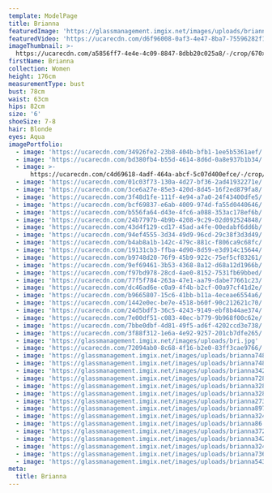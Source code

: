 ```yaml
---
template: ModelPage
title: Brianna
featuredImage: 'https://glassmanagement.imgix.net/images/uploads/brianna543768.jpg'
featuredVideo: 'https://ucarecdn.com/d6f96008-0af3-4e47-8ba7-75596282f12b/'
imageThumbnail: >-
  https://ucarecdn.com/a5856ff7-4e4e-4c09-8847-8dbb20c025a8/-/crop/670x729/74,4/-/preview/
firstName: Brianna
collection: Women
height: 176cm
measurementType: bust
bust: 78cm
waist: 63cm
hips: 82cm
size: '6'
shoeSize: 7-8
hair: Blonde
eyes: Aqua
imagePortfolio:
  - image: 'https://ucarecdn.com/34926fe2-23b8-404b-bfb1-1ee5b5361aef/'
  - image: 'https://ucarecdn.com/bd380fb4-b55d-4614-8d6d-0a8e937b1b34/'
  - image: >-
      https://ucarecdn.com/c4d69618-4adf-464a-abcf-5c07d400efce/-/crop/1633x1500/0,240/-/preview/
  - image: 'https://ucarecdn.com/01c03f73-130a-4d27-bf36-2ad41932271e/'
  - image: 'https://ucarecdn.com/3ce6a27e-85e3-420d-8d45-16f2ed879fa8/'
  - image: 'https://ucarecdn.com/3f48d1fe-111f-4e94-a7a0-24f43400dfe5/'
  - image: 'https://ucarecdn.com/bcf69837-e6ab-4009-974d-fa55d0440646/'
  - image: 'https://ucarecdn.com/b556fa64-d43e-4fc6-a088-353ac178ef6b/'
  - image: 'https://ucarecdn.com/24b7797b-4b9b-4208-9c29-02d092524848/'
  - image: 'https://ucarecdn.com/43d4f129-cd17-45ad-a4fe-00edabf6dd6b/'
  - image: 'https://ucarecdn.com/94ef4555-3d34-49d9-96cd-29c38f3d3d49/'
  - image: 'https://ucarecdn.com/b4ab8a1b-142c-479c-881c-f806ca9c68fc/'
  - image: 'https://ucarecdn.com/19131cb3-ffba-4d90-8d59-e3d914c15644/'
  - image: 'https://ucarecdn.com/b9748d20-76f9-45b9-922c-75ef5cf83261/'
  - image: 'https://ucarecdn.com/9ef69461-3b53-4368-8a12-d68a12d1966b/'
  - image: 'https://ucarecdn.com/f97bd978-28cd-4ae0-8152-7531fb69bbed/'
  - image: 'https://ucarecdn.com/77f5f784-263a-47e1-aa79-dabe77661c23/'
  - image: 'https://ucarecdn.com/dc46ad6e-c0a9-4f4b-b2cf-00a97cf41d2e/'
  - image: 'https://ucarecdn.com/b9665807-15c6-41bb-b11a-4eceae6554a6/'
  - image: 'https://ucarecdn.com/1442e0ec-be7e-4518-b60f-90c212621c70/'
  - image: 'https://ucarecdn.com/24d5bdf3-36c5-4243-9149-ebf8b44ae374/'
  - image: 'https://ucarecdn.com/7e00df51-c083-40ec-b779-9b968f00c62e/'
  - image: 'https://ucarecdn.com/7bbe0dbf-4d81-49f5-ad6f-4202ccd3e738/'
  - image: 'https://ucarecdn.com/3f88f312-1e6a-4e92-9257-201cb7dfe265/'
  - image: 'https://glassmanagement.imgix.net/images/uploads/bri.jpg'
  - image: 'https://ucarecdn.com/72094ab0-8c68-4f16-b2e0-83ff3cae9766/'
  - image: 'https://glassmanagement.imgix.net/images/uploads/brianna7482930.png'
  - image: 'https://glassmanagement.imgix.net/images/uploads/brianna748239.jpg'
  - image: 'https://glassmanagement.imgix.net/images/uploads/brianna342798.jpg'
  - image: 'https://glassmanagement.imgix.net/images/uploads/brianna72834.jpg'
  - image: 'https://glassmanagement.imgix.net/images/uploads/brianna328749.jpg'
  - image: 'https://glassmanagement.imgix.net/images/uploads/brianna328794.jpg'
  - image: 'https://glassmanagement.imgix.net/images/uploads/brianna27349.jpg'
  - image: 'https://glassmanagement.imgix.net/images/uploads/brianna89732324.jpg'
  - image: 'https://glassmanagement.imgix.net/images/uploads/brianna324897.jpg'
  - image: 'https://glassmanagement.imgix.net/images/uploads/brianna86.png'
  - image: 'https://glassmanagement.imgix.net/images/uploads/brianna37246879.png'
  - image: 'https://glassmanagement.imgix.net/images/uploads/brianna342789.jpg'
  - image: 'https://glassmanagement.imgix.net/images/uploads/brianna32489.png'
  - image: 'https://glassmanagement.imgix.net/images/uploads/brianna73681920.jpg'
  - image: 'https://glassmanagement.imgix.net/images/uploads/brianna543768.jpg'
meta:
  title: Brianna
---
```



